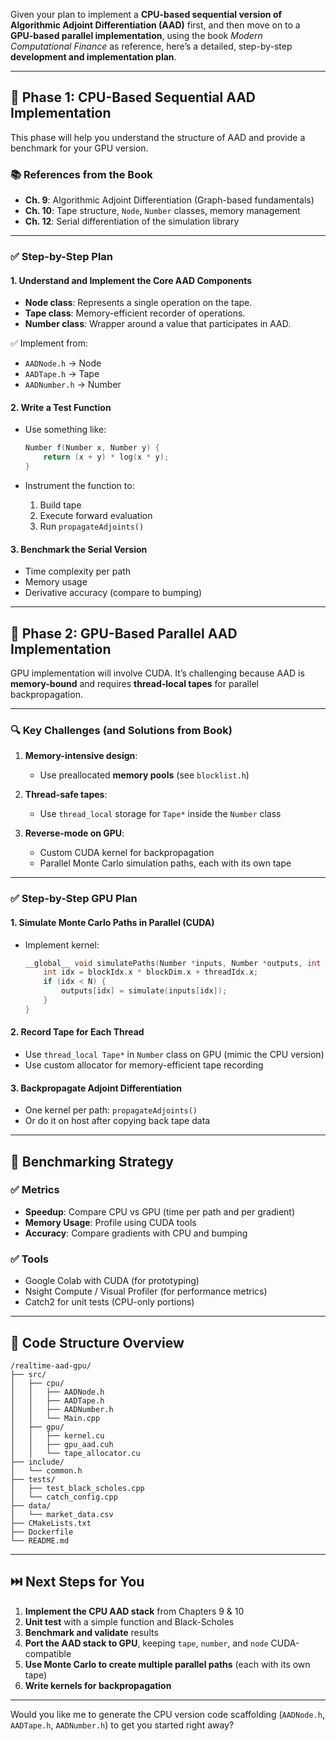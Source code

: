Given your plan to implement a **CPU-based sequential version of Algorithmic Adjoint Differentiation (AAD)** first, and then move on to a **GPU-based parallel implementation**, using the book *Modern Computational Finance* as reference, here’s a detailed, step-by-step **development and implementation plan**.

---

## 🔧 Phase 1: CPU-Based Sequential AAD Implementation

This phase will help you understand the structure of AAD and provide a benchmark for your GPU version.

### 📚 References from the Book

* **Ch. 9**: Algorithmic Adjoint Differentiation (Graph-based fundamentals)
* **Ch. 10**: Tape structure, `Node`, `Number` classes, memory management
* **Ch. 12**: Serial differentiation of the simulation library

---

### ✅ Step-by-Step Plan

#### 1. **Understand and Implement the Core AAD Components**

* **Node class**: Represents a single operation on the tape.
* **Tape class**: Memory-efficient recorder of operations.
* **Number class**: Wrapper around a value that participates in AAD.

✅ Implement from:

* `AADNode.h` → Node
* `AADTape.h` → Tape
* `AADNumber.h` → Number

#### 2. **Write a Test Function**

* Use something like:

  ```cpp
  Number f(Number x, Number y) {
      return (x + y) * log(x * y);
  }
  ```
* Instrument the function to:

  1. Build tape
  2. Execute forward evaluation
  3. Run `propagateAdjoints()`

#### 3. **Benchmark the Serial Version**

* Time complexity per path
* Memory usage
* Derivative accuracy (compare to bumping)

---

## 🚀 Phase 2: GPU-Based Parallel AAD Implementation

GPU implementation will involve CUDA. It’s challenging because AAD is **memory-bound** and requires **thread-local tapes** for parallel backpropagation.

---

### 🔍 Key Challenges (and Solutions from Book)

1. **Memory-intensive design**:

   * Use preallocated **memory pools** (see `blocklist.h`)

2. **Thread-safe tapes**:

   * Use `thread_local` storage for `Tape*` inside the `Number` class

3. **Reverse-mode on GPU**:

   * Custom CUDA kernel for backpropagation
   * Parallel Monte Carlo simulation paths, each with its own tape

---

### ✅ Step-by-Step GPU Plan

#### 1. **Simulate Monte Carlo Paths in Parallel (CUDA)**

* Implement kernel:

  ```cpp
  __global__ void simulatePaths(Number *inputs, Number *outputs, int N) {
      int idx = blockIdx.x * blockDim.x + threadIdx.x;
      if (idx < N) {
          outputs[idx] = simulate(inputs[idx]);
      }
  }
  ```

#### 2. **Record Tape for Each Thread**

* Use `thread_local Tape*` in `Number` class on GPU (mimic the CPU version)
* Use custom allocator for memory-efficient tape recording

#### 3. **Backpropagate Adjoint Differentiation**

* One kernel per path: `propagateAdjoints()`
* Or do it on host after copying back tape data

---

## 🧪 Benchmarking Strategy

### ✅ Metrics

* **Speedup**: Compare CPU vs GPU (time per path and per gradient)
* **Memory Usage**: Profile using CUDA tools
* **Accuracy**: Compare gradients with CPU and bumping

### ✅ Tools

* Google Colab with CUDA (for prototyping)
* Nsight Compute / Visual Profiler (for performance metrics)
* Catch2 for unit tests (CPU-only portions)

---

## 📁 Code Structure Overview

```
/realtime-aad-gpu/
├── src/
│   ├── cpu/
│   │   ├── AADNode.h
│   │   ├── AADTape.h
│   │   ├── AADNumber.h
│   │   └── Main.cpp
│   ├── gpu/
│   │   ├── kernel.cu
│   │   ├── gpu_aad.cuh
│   │   └── tape_allocator.cu
├── include/
│   └── common.h
├── tests/
│   ├── test_black_scholes.cpp
│   └── catch_config.cpp
├── data/
│   └── market_data.csv
├── CMakeLists.txt
├── Dockerfile
└── README.md
```

---

## ⏭️ Next Steps for You

1. **Implement the CPU AAD stack** from Chapters 9 & 10
2. **Unit test** with a simple function and Black-Scholes
3. **Benchmark and validate** results
4. **Port the AAD stack to GPU**, keeping `tape`, `number`, and `node` CUDA-compatible
5. **Use Monte Carlo to create multiple parallel paths** (each with its own tape)
6. **Write kernels for backpropagation**

---

Would you like me to generate the CPU version code scaffolding (`AADNode.h`, `AADTape.h`, `AADNumber.h`) to get you started right away?
